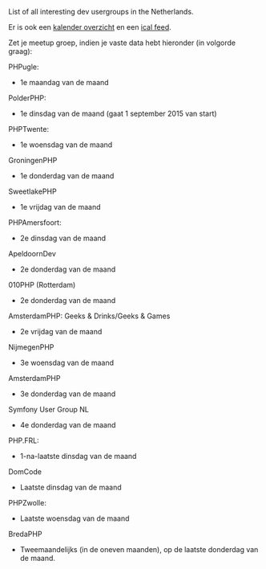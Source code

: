 List of all interesting dev usergroups in the Netherlands.

Er is ook een [kalender overzicht](https://www.google.com/calendar/embed?src=services%40atimmer.com&ctz=Europe/Amsterdam ) en een [ical feed](https://www.google.com/calendar/ical/services%40atimmer.com/public/basic.ics).

Zet je meetup groep, indien je vaste data hebt hieronder
(in volgorde graag):
 
PHPugle:
- 1e maandag van de maand

PolderPHP:
- 1e dinsdag van de maand (gaat 1 september 2015 van start)
 
PHPTwente:
- 1e woensdag van de maand
 
GroningenPHP
- 1e donderdag van de maand
 
SweetlakePHP
- 1e vrijdag van de maand
 
PHPAmersfoort:
- 2e dinsdag van de maand
 
ApeldoornDev
- 2e donderdag van de maand
 
010PHP (Rotterdam)
- 2e donderdag van de maand
 
AmsterdamPHP: Geeks & Drinks/Geeks & Games
- 2e vrijdag van de maand
 
NijmegenPHP
- 3e woensdag van de maand
 
AmsterdamPHP
- 3e donderdag van de maand

Symfony User Group NL
- 4e donderdag van de maand
 
PHP.FRL:
- 1-na-laatste dinsdag van de maand
 
DomCode
- Laatste dinsdag van de maand

PHPZwolle:
- Laatste woensdag van de maand

BredaPHP
- Tweemaandelijks (in de oneven maanden), op de laatste donderdag van de maand.

